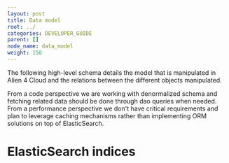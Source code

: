 ```yaml
---
layout: post
title: Data model
root: ../
categories: DEVELOPER_GUIDE
parent: []
node_name: data_model
weight: 150
---
```


The following high-level schema details the model that is manipulated in Alien 4 Cloud and the relations between the different objects manipulated.



From a code perspective we are working with denormalized schema and fetching related data should be done through dao queries when needed. From a performance perspective we don't have critical requirements and plan to leverage caching mechanisms rather than implementing ORM solutions on top of ElasticSearch.

# ElasticSearch indices
